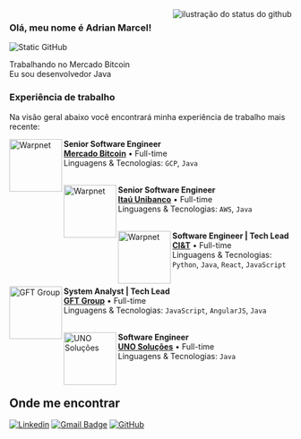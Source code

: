 <img align='right' src="https://github-readme-stats.vercel.app/api?username=adrianmarcel&show_icons=true&title_color=783c00&text_color=af552e&icon_color=783c00&bg_color=f8efd4&cache_seconds=2300" alt="ilustração do status do github">

### Olá, meu nome é Adrian Marcel!

<img src="https://img.shields.io/static/v1?label=Overview&message=ADRIANMARCEL&color=f8efd4&style=for-the-badge&logo=GitHub" alt="Static GitHub">

<p>Trabalhando no Mercado Bitcoin<br/> Eu sou desenvolvedor Java</p>

### Experiência de trabalho

Na visão geral abaixo você encontrará minha experiência de trabalho mais recente:

[<img align="left" height="94px" width="94px" alt="Warpnet" src="https://media.licdn.com/dms/image/D4D0BAQH4ngIGQY-bSw/company-logo_100_100/0/1685625876675/mercado_bitcoin_logo?e=1717027200&v=beta&t=MNu8Av1_JveFYAZmfIGZ74H-lOuXa9ztwK_03GULrjg"/>](https://ciandt.com/br/pt-br/home)

**Senior Software Engineer** \
[**Mercado Bitcoin**](https://www.mercadobitcoin.com.br/) • Full-time \
Linguagens & Tecnologias: `GCP`, `Java` \
<br/>

[<img align="left" height="94px" width="94px" alt="Warpnet" src="https://media.licdn.com/dms/image/D4D0BAQEXls5jNlBsDg/company-logo_100_100/0/1701901072197/itau_logo?e=1717027200&v=beta&t=VqE3iUC_hDimk8yOjrpQ3RklbScI6bD6K1kcwlX2qLY"/>](https://ciandt.com/br/pt-br/home)

**Senior Software Engineer** \
[**Itaú Unibanco**](https://www.itau.com.br/) • Full-time \
Linguagens & Tecnologias: `AWS`, `Java` \
<br/>

[<img align="left" height="94px" width="94px" alt="Warpnet" src="https://media.licdn.com/dms/image/D4D0BAQFHpQee1halCA/company-logo_100_100/0/1689081697377/ciandt_logo?e=1717027200&v=beta&t=GsysaIrWVU4Q6g9WaOm6x-PtQk1Ve5J1h9Pyn6xu6l8"/>](https://ciandt.com/br/pt-br/home)

**Software Engineer | Tech Lead** \
[**CI&T**](https://ciandt.com/br/pt-br/home) • Full-time \
Linguagens & Tecnologias: `Python`, `Java`, `React`, `JavaScript`\
<br/>

[<img align="left" height="94px" width="94px" alt="GFT Group" src="https://media.licdn.com/dms/image/C4D0BAQFiyyEUZjtqTg/company-logo_100_100/0/1630489561779/gft_group_logo?e=1717027200&v=beta&t=qrH5iNT2Bx5QJo9T_s8896c7jl-4qGtlHDAdZtx1KH4"/>](https://www.gft.com/br/pt)

**System Analyst | Tech Lead** \
[**GFT Group**](https://www.gft.com/br/pt) • Full-time \
Linguagens & Tecnologias: `JavaScript`, `AngularJS`, `Java`\
<br/>

[<img align="left" height="94px" width="94px" alt="UNO Soluções" src="https://media.licdn.com/dms/image/C4D0BAQHOk22Ii2ug5w/company-logo_100_100/0/1631359242689?e=1717027200&v=beta&t=bdE0lxgspuAoxo5Y_KpvBtIcOdXZcx9dNuGFYCmAyZw"/>](https://nubank.com.br/)

**Software Engineer** \
[**UNO Soluções**](https://www.unosolucoes.com.br/) • Full-time \
Linguagens & Tecnologias: `Java`\
<br/>
<br/>

## Onde me encontrar

[![Linkedin](https://img.shields.io/badge/-adrianmarcel-blue?style=flat-square&logo=Linkedin&logoColor=white&link=https://www.linkedin.com/in/adrianmarcell/)](https://www.linkedin.com/in/adrianmarcell/)
[![Gmail Badge](https://img.shields.io/badge/-adrianmcampos@gmail.com-006bed?style=flat-square&logo=Gmail&logoColor=white&link=mailto:adrianmcampos@gmail.com)](mailto:adrianmcampos@gmail.com)
[![GitHub](https://img.shields.io/github/followers/adrianmarcel?label=follow&style=social)](https://github.com/adrianmarcel)
